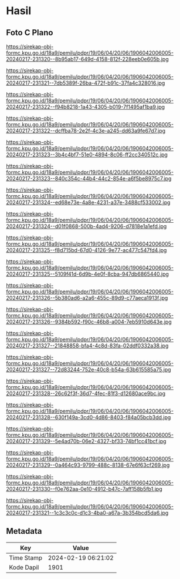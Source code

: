 # Hasil

## Foto C Plano

https://sirekap-obj-formc.kpu.go.id/18a9/pemilu/pdpr/19/06/04/20/06/1906042006005-20240217-231320--8b95ab17-649d-4158-812f-228eeb0e605b.jpg

https://sirekap-obj-formc.kpu.go.id/18a9/pemilu/pdpr/19/06/04/20/06/1906042006005-20240217-231321--7db5389f-26ba-472f-b91c-37fa4c328016.jpg

https://sirekap-obj-formc.kpu.go.id/18a9/pemilu/pdpr/19/06/04/20/06/1906042006005-20240217-231322--f94b8218-1a43-4305-b019-7f1495af1ba9.jpg

https://sirekap-obj-formc.kpu.go.id/18a9/pemilu/pdpr/19/06/04/20/06/1906042006005-20240217-231322--dcffba78-2e2f-4c3e-a245-dd63a9fe67d7.jpg

https://sirekap-obj-formc.kpu.go.id/18a9/pemilu/pdpr/19/06/04/20/06/1906042006005-20240217-231323--3b4c4bf7-51e0-4894-8c06-ff2cc340512c.jpg

https://sirekap-obj-formc.kpu.go.id/18a9/pemilu/pdpr/19/06/04/20/06/1906042006005-20240217-231323--840c354c-44b4-44c2-854e-a6f5be8975c7.jpg

https://sirekap-obj-formc.kpu.go.id/18a9/pemilu/pdpr/19/06/04/20/06/1906042006005-20240217-231324--ed68e73e-4a8e-4231-a37e-3488cf533002.jpg

https://sirekap-obj-formc.kpu.go.id/18a9/pemilu/pdpr/19/06/04/20/06/1906042006005-20240217-231324--d01f0868-500b-4ad4-9206-d7818e1a1efd.jpg

https://sirekap-obj-formc.kpu.go.id/18a9/pemilu/pdpr/19/06/04/20/06/1906042006005-20240217-231325--f8d715bd-67d0-4126-9e77-ac477c547fd4.jpg

https://sirekap-obj-formc.kpu.go.id/18a9/pemilu/pdpr/19/06/04/20/06/1906042006005-20240217-231325--5109f41d-6d9b-4e0f-8cba-947db6865440.jpg

https://sirekap-obj-formc.kpu.go.id/18a9/pemilu/pdpr/19/06/04/20/06/1906042006005-20240217-231326--5b380ad6-a2a6-455c-89d9-c77aeca1913f.jpg

https://sirekap-obj-formc.kpu.go.id/18a9/pemilu/pdpr/19/06/04/20/06/1906042006005-20240217-231326--9384b592-f90c-46b8-a004-7eb5910d643e.jpg

https://sirekap-obj-formc.kpu.go.id/18a9/pemilu/pdpr/19/06/04/20/06/1906042006005-20240217-231327--21848858-bfa4-4c8d-83fa-02ddf0332a38.jpg

https://sirekap-obj-formc.kpu.go.id/18a9/pemilu/pdpr/19/06/04/20/06/1906042006005-20240217-231327--72d83244-752e-40c8-b54a-63b615585a75.jpg

https://sirekap-obj-formc.kpu.go.id/18a9/pemilu/pdpr/19/06/04/20/06/1906042006005-20240217-231328--26c62f3f-36d7-4fec-81f3-d12680ace9bc.jpg

https://sirekap-obj-formc.kpu.go.id/18a9/pemilu/pdpr/19/06/04/20/06/1906042006005-20240217-231328--630f149a-3cd0-4d86-8403-f84a05bcb3dd.jpg

https://sirekap-obj-formc.kpu.go.id/18a9/pemilu/pdpr/19/06/04/20/06/1906042006005-20240217-231329--5e4ad70b-06e2-4327-bf33-74bf1cc41bcf.jpg

https://sirekap-obj-formc.kpu.go.id/18a9/pemilu/pdpr/19/06/04/20/06/1906042006005-20240217-231329--0a464c93-9799-488c-8138-67e6f63cf269.jpg

https://sirekap-obj-formc.kpu.go.id/18a9/pemilu/pdpr/19/06/04/20/06/1906042006005-20240217-231330--f0e762aa-0e10-4912-b47c-7aff158b5fb1.jpg

https://sirekap-obj-formc.kpu.go.id/18a9/pemilu/pdpr/19/06/04/20/06/1906042006005-20240217-231321--1c3c3c0c-d1c3-4ba0-a67a-3b354bcd5da6.jpg


## Metadata

| Key        | Value               |
| ---------- | ------------------- |
| Time Stamp | 2024-02-19 06:21:02 |
| Kode Dapil | 1901                |



